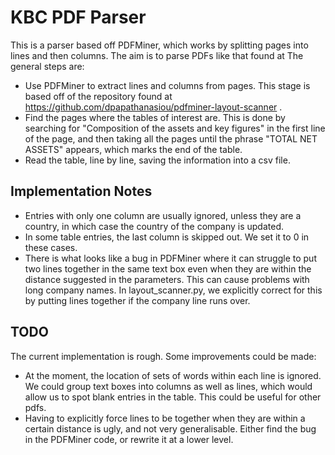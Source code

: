 # KBC PDF Parser

This is a parser based off PDFMiner, which works by splitting pages into lines and then columns. The aim is to parse PDFs like that found at The general steps are:

* Use PDFMiner to extract lines and columns from pages. This stage is based off of the repository found at https://github.com/dpapathanasiou/pdfminer-layout-scanner .
* Find the pages where the tables of interest are. This is done by searching for "Composition of the assets and key figures" in the first line of the page, and then taking all the pages until the phrase "TOTAL NET ASSETS" appears, which marks the end of the table.
* Read the table, line by line, saving the information into a csv file.


## Implementation Notes

* Entries with only one column are usually ignored, unless they are a country, in which case the country of the company is updated.
* In some table entries, the last column is skipped out. We set it to 0 in these cases.
* There is what looks like a bug in PDFMiner where it can struggle to put two lines together in the same text box even when they are within the distance suggested in the parameters. This can cause problems with long company names. In layout_scanner.py, we explicitly correct for this by putting lines together if the company line runs over.

## TODO

The current implementation is rough. Some improvements could be made:

* At the moment, the location of sets of words within each line is ignored. We could group text boxes into columns as well as lines, which would allow us to spot blank entries in the table. This could be useful for other pdfs.
* Having to explicitly force lines to be together when they are within a certain distance is ugly, and not very generalisable. Either find the bug in the PDFMiner code, or rewrite it at a lower level. 
